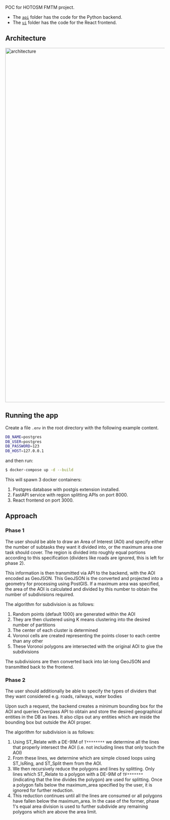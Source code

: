 POC for HOTOSM FMTM project.

- The [`api`](./api) folder has the code for the Python backend.
- The [`ui`](./ui) folder has the code for the React frontend.

## Architecture

<img width="1120" alt="architecture" src="https://user-images.githubusercontent.com/11095038/220077539-059229bf-be86-4e6f-8488-44b0ee610f26.png">

## Running the app

Create a file `.env` in the root directory with the following example content.

``` sh
DB_NAME=postgres
DB_USER=postgres
DB_PASSWORD=123
DB_HOST=127.0.0.1
```

and then run:

``` sh
$ docker-compose up -d --build
```

This will spawn 3 docker containers:

1. Postgres database with postgis extension installed.
2. FastAPI service with region splitting APIs on port 8000. 
3. React frontend on port 3000.

## Approach

### Phase 1

The user should be able to draw an Area of Interest (AOI) and specify either the number of subtasks they want it divided into, or the maximum area one task should cover. The region is divided into roughly equal portions according to this specification (dividers like roads are ignored, this is left for phase 2).

This information is then transmitted via API to the backend, with the AOI encoded as GeoJSON. This GeoJSON is the converted and projected into a geometry for processing using PostGIS. If a maximum area was specified, the area of the AOI is calculated and divided by this number to obtain the number of subdivisions required.

The algorithm for subdivision is as follows:
1. Random points (default 1000) are generated within the AOI
2. They are then clustered using K means clustering into the desired number of partitions
3. The center of each cluster is determined
4. Voronoi cells are created representing the points closer to each centre than any other
5. These Voronoi polygons are intersected with the original AOI to give the subdivisions

The subdivisions are then converted back into lat-long GeoJSON and transmitted back to the frontend.

### Phase 2

The user should additionally be able to specify the types of dividers that they want considered e.g. roads, railways, water bodies

Upon such a request, the backend creates a minimum bounding box for the AOI and queries Overpass API to obtain and store the desired geographical entities in the DB as lines. It also clips out any entities which are inside the bounding box but outside the AOI proper.

The algorithm for subdivision is as follows:
1. Using ST_Relate with a DE-9IM of `T********` we determine all the lines that properly intersect the AOI (i.e. not including lines that only touch the AOI)
2. From these lines, we determine which are simple closed loops using ST_IsRing, and ST_Split them from the AOI.
3. We then recursively reduce the polygons and lines by splitting. Only lines which ST_Relate to a polygon with a DE-9IM of `TF*******` (indicating that the line divides the polygon) are used for splitting. Once a polygon falls below the maximum_area specified by the user, it is ignored for further reduction.
4. This reduction continues until all the lines are consumed or all polygons have fallen below the maximum_area. In the case of the former, phase 1's equal area division is used to further subdivide any remaining polygons which are above the area limit.
